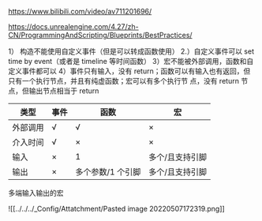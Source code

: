 https://www.bilibili.com/video/av711201696/

https://docs.unrealengine.com/4.27/zh-CN/ProgrammingAndScripting/Blueprints/BestPractices/

1） 构造不能使用自定义事件（但是可以转成函数使用）
2.）自定义事件可以 set time by event（或者是 timeline 等时间函数）
3）宏不能被外部调用，函数和自定义事件都可以
4）事件只有输入，没有 return；函数可以有输入也有返回，但只有一个执行节点，并且有纯虚函数；宏可以有多个执行节
点，没有 return 节点，但输出节点相当于 return


| 类型     | 事件 | 函数              | 宏              |
| -------- | ---- | ----------------- | --------------- |
| 外部调用 | √    | √                 | ×               |
| 介入时间 | √    | ×                 | ×               |
| 输入     | ×    | 1                 | 多个/且支持引脚 |
| 输出     | ×    | 多个参数/1 个引脚 | 多个/且支持引脚 |







多端输入输出的宏 

![[../../../_Config/Attatchment/Pasted image 20220507172319.png]]